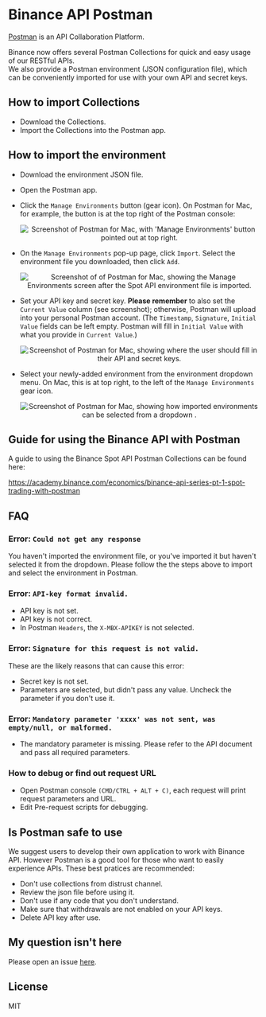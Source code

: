# Binance API Postman

[Postman](https://getpostman.com) is an API Collaboration Platform.

Binance now offers several Postman Collections for quick and easy usage of our RESTful APIs. <br>
We also provide a Postman environment (JSON configuration file), which can be conveniently imported for use with your own API and secret keys.

## How to import Collections

- Download the Collections.
- Import the Collections into the Postman app.
## How to import the environment
- Download the environment JSON file.
- Open the Postman app.
- Click the `Manage Environments` button (gear icon). On Postman for Mac, for example, the button is at the top right of the Postman console:
    <p align="center"><img src="https://raw.githubusercontent.com/binance-exchange/binance-api-postman/assets/postman/1.png" alt="Screenshot of Postman for Mac, with 'Manage Environments' button pointed out at top right."/></p>
- On the `Manage Environments` pop-up page, click `Import`. Select the environment file you downloaded, then click `Add`.
   <p align="center"><img src="https://raw.githubusercontent.com/binance-exchange/binance-api-postman/assets/postman/2.png" alt="Screenshot of of Postman for Mac, showing the Manage Environments screen after the Spot API environment file is imported. "/></p>
- Set your API key and secret key. **Please remember** to also set the `Current Value` column (see screenshot); otherwise, Postman will upload into your personal Postman account. (The `Timestamp`, `Signature`, `Initial Value` fields can be left empty. Postman will fill in `Initial Value` with what you provide in `Current Value`.)
    <p align="center"><img src="https://raw.githubusercontent.com/binance-exchange/binance-api-postman/assets/postman/3.png" alt="Screenshot of Postman for Mac, showing where the user should fill in their API and secret keys."/></p>
    
- Select your newly-added environment from the environment dropdown menu. On Mac, this is at top right, to the left of the `Manage Environments` gear icon.
    <p align="center"><img src="https://raw.githubusercontent.com/binance-exchange/binance-api-postman/assets/postman/4.png" alt="Screenshot of Postman for Mac, showing how imported environments can be selected from a dropdown ."/></p>

## Guide for using the Binance API with Postman
A guide to using the Binance Spot API Postman Collections can be found here:

https://academy.binance.com/economics/binance-api-series-pt-1-spot-trading-with-postman

## FAQ
### Error: `Could not get any response`
You haven't imported the environment file, or you've imported it but haven't selected it from the dropdown. Please follow the the steps above to import and select the environment in Postman.

### Error: `API-key format invalid.`
- API key is not set.
- API key is not correct.
- In Postman `Headers`, the `X-MBX-APIKEY` is not selected.

### Error: `Signature for this request is not valid.`
These are the likely reasons that can cause this error:
- Secret key is not set.
- Parameters are selected, but didn't pass any value. Uncheck the parameter if you don't use it.

### Error: `Mandatory parameter 'xxxx' was not sent, was empty/null, or malformed.`
- The mandatory parameter is missing. Please refer to the API document and pass all required parameters.

### How to debug or find out request URL
- Open Postman console `(CMD/CTRL + ALT + C)`, each request will print request parameters and URL.
- Edit Pre-request scripts for debugging.

## Is Postman safe to use
We suggest users to develop their own application to work with Binance API. However Postman is a good tool for those who want to easily experience APIs. These best pratices are recommended:

- Don't use collections from distrust channel.
- Review the json file before using it.
- Don't use if any code that you don't understand.
- Make sure that withdrawals are not enabled on your API keys. 
- Delete API key after use. 

## My question isn't here
Please open an issue [here](https://github.com/binance-exchange/binance-api-postman/issues).

## License
MIT
